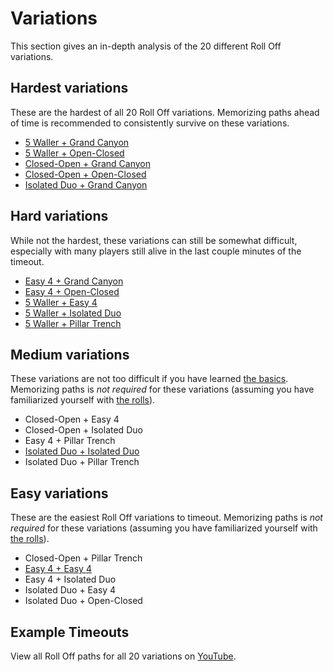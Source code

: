 # Variations

This section gives an in-depth analysis of the 20 different Roll Off variations.

## Hardest variations

These are the hardest of all 20 Roll Off variations. Memorizing paths ahead of time is recommended to consistently survive on these variations.

* [5 Waller + Grand Canyon](./5-waller-grand-canyon.md)
* [5 Waller + Open-Closed](./5-waller-open-closed.md)
* [Closed-Open + Grand Canyon](./closed-open-grand-canyon.md)
* [Closed-Open + Open-Closed](./closed-open-open-closed.md)
* [Isolated Duo + Grand Canyon](./isolated-duo-grand-canyon.md)

## Hard variations

While not the hardest, these variations can still be somewhat difficult, especially with many players still alive in the last couple minutes of the timeout.

* [Easy 4 + Grand Canyon](./easy-4-grand-canyon.md)
* [Easy 4 + Open-Closed](./easy-4-open-closed.md)
* [5 Waller + Easy 4](./5-waller-easy-4.md)
* [5 Waller + Isolated Duo](./5-waller-isolated-duo.md)
* [5 Waller + Pillar Trench](./5-waller-pillar-trench.md)

## Medium variations

These variations are not too difficult if you have learned [the basics](../getting-started/index.md). Memorizing paths is *not required* for these variations (assuming you have familiarized yourself with [the rolls](../rolls/index.md)).

* Closed-Open + Easy 4
* Closed-Open + Isolated Duo
* Easy 4 + Pillar Trench
* [Isolated Duo + Isolated Duo](./isolated-duo-isolated-duo.md)
* Isolated Duo + Pillar Trench

## Easy variations

These are the easiest Roll Off variations to timeout. Memorizing paths is *not required* for these variations (assuming you have familiarized yourself with [the rolls](../rolls/index.md)).

* Closed-Open + Pillar Trench
* [Easy 4 + Easy 4](./easy-4-easy-4.md)
* Easy 4 + Isolated Duo
* Isolated Duo + Easy 4
* Isolated Duo + Open-Closed

## Example Timeouts

View all Roll Off paths for all 20 variations on [YouTube](https://www.youtube.com/playlist?list=PLG_QNSp9ZgJLWYSNl4vY26VJCZeOQHO1F).
